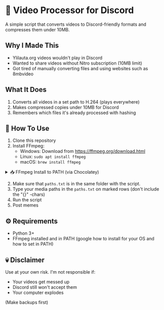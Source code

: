 # 🎥 Video Processor for Discord

A simple script that converts videos to Discord-friendly formats and compresses them under 10MB.

## Why I Made This

- Ylilauta.org videos wouldn't play in Discord
- Wanted to share videos without Nitro subscription (10MB limit)
- Got tired of manually converting files and using websites such as 8mbvideo

## What It Does

1. Converts all videos in a set path to H.264 (plays everywhere)
2. Makes compressed copies under 10MB for Discord
3. Remembers which files it's already processed with hashing

## 🔧 How To Use

1. Clone this repository
2. Install FFmpeg:
   - Windows: Download from https://ffmpeg.org/download.html
   - Linux: `sudo apt install ffmpeg`
   - macOS: `brew install ffmpeg`
<details>
<summary>📥 FFmpeg Install to PATH (via Chocolatey)</summary>

### Command Prompt (Admin):
```cmd
@"%SystemRoot%\System32\WindowsPowerShell\v1.0\powershell.exe" -NoProfile -InputFormat None -ExecutionPolicy Bypass -Command "[System.Net.ServicePointManager]::SecurityProtocol = 3072; iex ((New-Object System.Net.WebClient).DownloadString('https://community.chocolatey.org/install.ps1'))" && SET "PATH=%PATH%;%ALLUSERSPROFILE%\chocolatey\bin" && choco install ffmpeg -y
```

### PowerShell (Admin):
```powershell
Set-ExecutionPolicy Bypass -Scope Process -Force; [System.Net.ServicePointManager]::SecurityProtocol = [System.Net.ServicePointManager]::SecurityProtocol -bor 3072; iex ((New-Object System.Net.WebClient).DownloadString('https://community.chocolatey.org/install.ps1')); choco install ffmpeg -y
```

> **Note**  
> - Run as Administrator  
> - The `-y` flag auto-confirms installations  
> - Adds FFmpeg to PATH automatically
</details>

2. Make sure that `paths.txt` is in the same folder with the script.
3. Type your media paths in the `paths.txt` on marked rows (don't include the "{}" -chars)
4. Run the script
5. Post memes


## ⚙️ Requirements

- Python 3+
- FFmpeg installed and in PATH (google how to install for your OS and how to set in PATH)

## 💀 Disclaimer

Use at your own risk. I'm not responsible if:
- Your videos get messed up
- Discord still won't accept them
- Your computer explodes

(Make backups first)
